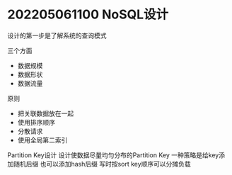 # 202205061100 NoSQL设计

设计的第一步是了解系统的查询模式

三个方面
- 数据规模
- 数据形状
- 数据流量

原则
- 把关联数据放在一起
- 使用排序顺序
- 分散请求
- 使用全局第二索引

Partition Key设计
设计使数据尽量均匀分布的Partition Key
一种策略是给key添加随机后缀
也可以添加hash后缀
写时按sort key顺序可以分摊负载